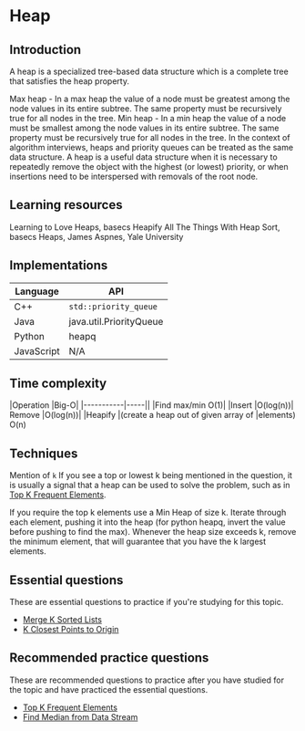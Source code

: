# Heap
## Introduction
A heap is a specialized tree-based data structure which is a complete tree that satisfies the heap property.

Max heap - In a max heap the value of a node must be greatest among the node values in its entire subtree. The same property must be recursively true for all nodes in the tree.
Min heap - In a min heap the value of a node must be smallest among the node values in its entire subtree. The same property must be recursively true for all nodes in the tree.
In the context of algorithm interviews, heaps and priority queues can be treated as the same data structure. A heap is a useful data structure when it is necessary to repeatedly remove the object with the highest (or lowest) priority, or when insertions need to be interspersed with removals of the root node.

## Learning resources
Learning to Love Heaps, basecs
Heapify All The Things With Heap Sort, basecs
Heaps, James Aspnes, Yale University

## Implementations
|Language	| API|
|-----------|----|
|C++	     |   ```std::priority_queue```|
|Java	       |java.util.PriorityQueue|
|Python	|           heapq|
|JavaScript|  	N/A|

## Time complexity
|Operation	|Big-O|
|-----------|-----||
|Find max/min	O(1)|
|Insert	|O(log(n))|
Remove	|O(log(n))|
|Heapify |(create a heap out of given array of |elements)	O(n)
## Techniques
Mention of ```k```
If you see a top or lowest k being mentioned in the question, it is usually a signal that a heap can be used to solve the problem, such as in [Top K Frequent Elements]().

If you require the top k elements use a Min Heap of size k. Iterate through each element, pushing it into the heap (for python heapq, invert the value before pushing to find the max). Whenever the heap size exceeds k, remove the minimum element, that will guarantee that you have the k largest elements.

## Essential questions
These are essential questions to practice if you're studying for this topic.

- [Merge K Sorted Lists]()
- [K Closest Points to Origin]()
## Recommended practice questions
These are recommended questions to practice after you have studied for the topic and have practiced the essential questions.

- [Top K Frequent Elements]()
- [Find Median from Data Stream]()
